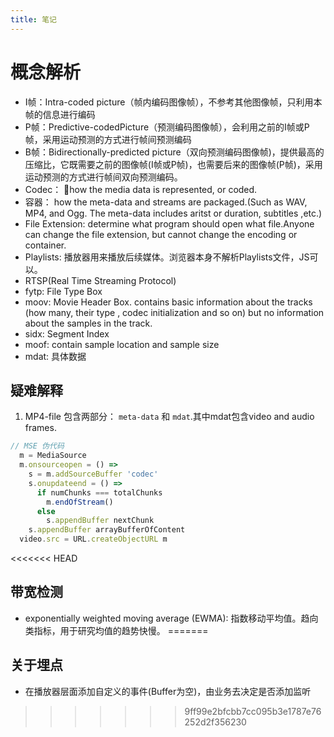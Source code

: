 ```yaml
---
title: 笔记
---
```


# 概念解析

- I帧：Intra-coded picture（帧内编码图像帧），不参考其他图像帧，只利用本帧的信息进行编码
- P帧：Predictive-codedPicture（预测编码图像帧），会利用之前的I帧或P帧，采用运动预测的方式进行帧间预测编码
- B帧：Bidirectionally-predicted picture（双向预测编码图像帧)，提供最高的压缩比，它既需要之前的图像帧(I帧或P帧)，也需要后来的图像帧(P帧)，采用运动预测的方式进行帧间双向预测编码。
- Codec： how the media data is represented, or coded.
- 容器： how the meta-data and streams are packaged.(Such as WAV, MP4, and Ogg. The meta-data includes aritst or duration, subtitles ,etc.)
- File Extension: determine what program should open what file.Anyone can change the file extension, but cannot change the encoding or container.
- Playlists: 播放器用来播放后续媒体。浏览器本身不解析Playlists文件，JS可以。
- RTSP(Real Time Streaming Protocol)
- fytp: File Type Box
- moov: Movie Header Box. contains basic information about the tracks (how many, their type , codec initialization and so on) but no information about the samples in the track.
- sidx: Segment Index
- moof: contain sample location and sample size
- mdat: 具体数据


## 疑难解释

1. MP4-file 包含两部分： `meta-data` 和 `mdat`.其中mdat包含video and audio frames.

```javascript
// MSE 伪代码
  m = MediaSource
  m.onsourceopen = () =>
    s = m.addSourceBuffer 'codec'
    s.onupdateend = () =>
      if numChunks === totalChunks
        m.endOfStream()
      else
        s.appendBuffer nextChunk
    s.appendBuffer arrayBufferOfContent
  video.src = URL.createObjectURL m
```

<<<<<<< HEAD

## 带宽检测

- exponentially weighted moving average (EWMA): 指数移动平均值。趋向类指标，用于研究均值的趋势快慢。
=======
## 关于埋点
 
- 在播放器层面添加自定义的事件(Buffer为空)，由业务去决定是否添加监听
>>>>>>> 9ff99e2bfcbb7cc095b3e1787e76252d2f356230
